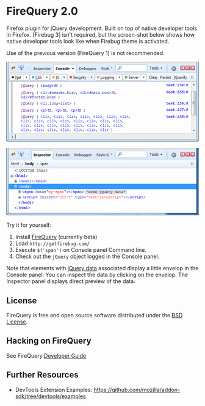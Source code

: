 FireQuery 2.0
=============

Firefox plugin for jQuery development. Built on top of native
developer tools in Firefox. [Firebug 3] isn't required, but the
screen-shot below shows how native developer tools look like
when Firebug theme is activated.

Use of the previous version (FireQuery 1) is not recommended.

![](https://raw.githubusercontent.com/firebug/firequery/master/docs/images/console.png)

![](https://raw.githubusercontent.com/firebug/firequery/master/docs/images/inspector.png)

Try it for yourself:

1. Install [FireQuery](https://github.com/firebug/firequery/releases) (currently beta)
2. Load `http://getfirebug.com/`
3. Execute `$('span')` on Console panel Command line.
4. Check out the `jQuery` object logged in the Console panel.

Note that elements with [jQuery data](http://api.jquery.com/data/) associated
display a little envelop in the Console panel. You can inspect the data by clicking
on the envelop. The Inspector panel displays direct preview of the data.

License
-------
FireQuery is free and open source software distributed under the
[BSD License](https://github.com/firebug/firequery/blob/master/license.txt).

Hacking on FireQuery
--------------------
See FireQuery [Developer Guide](https://github.com/firebug/firequery/wiki/Developer-Guide)

Further Resources
-----------------
* DevTools Extension Examples: https://github.com/mozilla/addon-sdk/tree/devtools/examples
